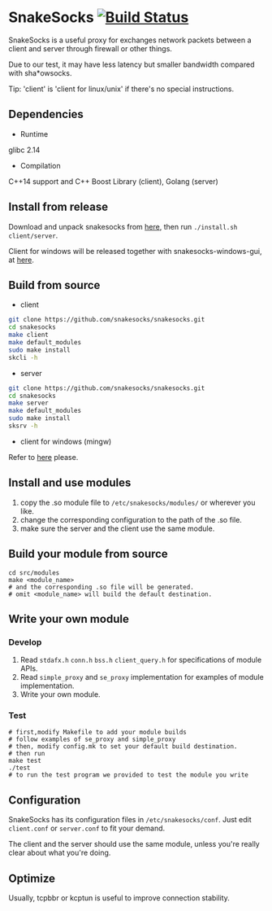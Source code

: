 # SnakeSocks [![Build Status](https://travis-ci.org/SnakeSocks/snakesocks.svg?branch=master)](https://travis-ci.org/SnakeSocks/snakesocks)

SnakeSocks is a useful proxy for exchanges network packets between a client and server through firewall or other things. 

Due to our test, it may have less latency but smaller bandwidth compared with sha*owsocks.

Tip: 'client' is 'client for linux/unix' if there's no special instructions.

## Dependencies

- Runtime

glibc 2.14

- Compilation

C++14 support and C++ Boost Library (client), Golang (server)

## Install from release

Download and unpack snakesocks from [here](https://github.com/snakesocks/snakesocks/releases), then run `./install.sh client/server`.

Client for windows will be released together with snakesocks-windows-gui, at [here](https://github.com/snakesocks/snakesocks-windows).

## Build from source

- client

```sh
git clone https://github.com/snakesocks/snakesocks.git
cd snakesocks
make client
make default_modules
sudo make install
skcli -h
```

- server

```sh
git clone https://github.com/snakesocks/snakesocks.git
cd snakesocks
make server
make default_modules
sudo make install
sksrv -h
```

- client for windows (mingw)

Refer to [here](https://github.com/snakesocks/snakesocks-windows) please.

## Install and use modules

1. copy the .so module file to `/etc/snakesocks/modules/` or wherever you like.
2. change the corresponding configuration to the path of the .so file.
3. make sure the server and the client use the same module.

## Build your module from source

```shell
cd src/modules
make <module_name>
# and the corresponding .so file will be generated.
# omit <module_name> will build the default destination.
```

## Write your own module

### Develop

1. Read `stdafx.h` `conn.h` `bss.h` `client_query.h` for specifications of module APIs.
2. Read `simple_proxy` and `se_proxy` implementation for examples of module implementation.
3. Write your own module.

### Test

```shell
# first,modify Makefile to add your module builds
# follow examples of se_proxy and simple_proxy
# then, modify config.mk to set your default build destination.
# then run
make test
./test
# to run the test program we provided to test the module you write
```

## Configuration

SnakeSocks has its configuration files in `/etc/snakesocks/conf`. Just edit `client.conf` or `server.conf` to fit your demand.

The client and the server should use the same module, unless you're really clear about what you're doing.

## Optimize

Usually, tcpbbr or kcptun is useful to improve connection stability.

